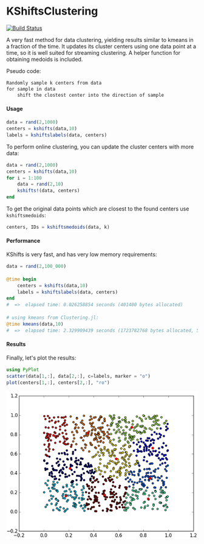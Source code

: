 # KShiftsClustering

[![Build Status](https://travis-ci.org/rened/KShiftsClustering.jl.svg?branch=master)](https://travis-ci.org/rened/KShiftsClustering.jl)

A very fast method for data clustering, yielding results similar to kmeans in a fraction of the time. It updates its cluster centers using one data point at a time, so it is well suited for streaming clustering. A helper function for obtaining medoids is included.

Pseudo code:

```
Randomly sample k centers from data
for sample in data
    shift the clostest center into the direction of sample
```

#### Usage

```jl
data = rand(2,1000)
centers = kshifts(data,10)
labels = kshiftslabels(data, centers)
```

To perform online clustering, you can update the cluster centers with more data:
```jl
data = rand(2,1000)
centers = kshifts(data,10)
for i = 1:100
    data = rand(2,10)
    kshifts!(data, centers)
end
```

To get the original data points which are closest to the found centers use `kshiftsmedoids`:

```jl
centers, IDs = kshiftsmedoids(data, k)
```

#### Performance

KShifts is very fast, and has very low memory requirements:

```jl
data = rand(2,100_000)

@time begin
    centers = kshifts(data,10)
    labels = kshiftslabels(data, centers)
end
#  =>  elapsed time: 0.026258854 seconds (401400 bytes allocated)

# using kmeans from Clustering.jl:
@time kmeans(data,10)
#  =>  elapsed time: 2.329909439 seconds (1723782768 bytes allocated, 53.93% gc time) 
```

#### Results

Finally, let's plot the results:

```jl
using PyPlot
scatter(data[1,:], data[2,:], c=labels, marker = "o")
plot(centers[1,:], centers[2,:], "ro")
```
![](example.png)
